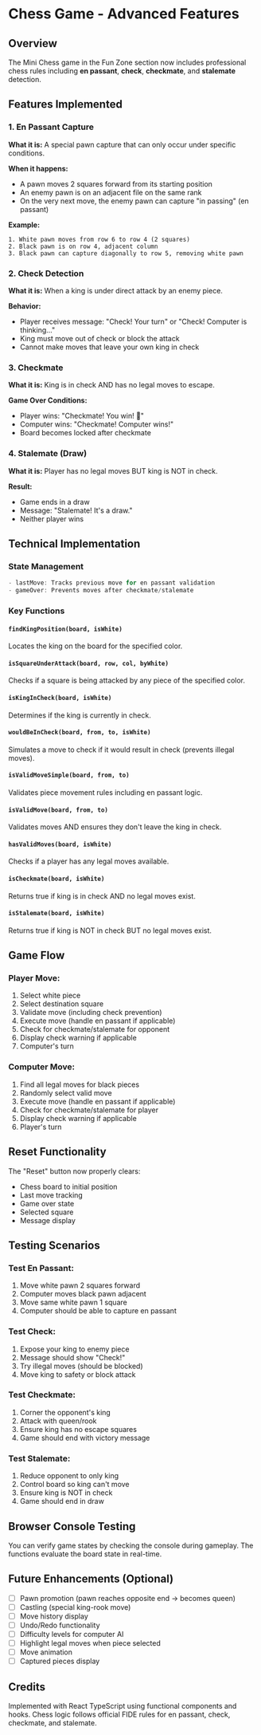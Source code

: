 # Chess Game - Advanced Features

## Overview
The Mini Chess game in the Fun Zone section now includes professional chess rules including **en passant**, **check**, **checkmate**, and **stalemate** detection.

## Features Implemented

### 1. En Passant Capture
**What it is:** A special pawn capture that can only occur under specific conditions.

**When it happens:**
- A pawn moves 2 squares forward from its starting position
- An enemy pawn is on an adjacent file on the same rank
- On the very next move, the enemy pawn can capture "in passing" (en passant)

**Example:**
```
1. White pawn moves from row 6 to row 4 (2 squares)
2. Black pawn is on row 4, adjacent column
3. Black pawn can capture diagonally to row 5, removing white pawn
```

### 2. Check Detection
**What it is:** When a king is under direct attack by an enemy piece.

**Behavior:**
- Player receives message: "Check! Your turn" or "Check! Computer is thinking..."
- King must move out of check or block the attack
- Cannot make moves that leave your own king in check

### 3. Checkmate
**What it is:** King is in check AND has no legal moves to escape.

**Game Over Conditions:**
- Player wins: "Checkmate! You win! 🎉"
- Computer wins: "Checkmate! Computer wins!"
- Board becomes locked after checkmate

### 4. Stalemate (Draw)
**What it is:** Player has no legal moves BUT king is NOT in check.

**Result:**
- Game ends in a draw
- Message: "Stalemate! It's a draw."
- Neither player wins

## Technical Implementation

### State Management
```typescript
- lastMove: Tracks previous move for en passant validation
- gameOver: Prevents moves after checkmate/stalemate
```

### Key Functions

#### `findKingPosition(board, isWhite)`
Locates the king on the board for the specified color.

#### `isSquareUnderAttack(board, row, col, byWhite)`
Checks if a square is being attacked by any piece of the specified color.

#### `isKingInCheck(board, isWhite)`
Determines if the king is currently in check.

#### `wouldBeInCheck(board, from, to, isWhite)`
Simulates a move to check if it would result in check (prevents illegal moves).

#### `isValidMoveSimple(board, from, to)`
Validates piece movement rules including en passant logic.

#### `isValidMove(board, from, to)`
Validates moves AND ensures they don't leave the king in check.

#### `hasValidMoves(board, isWhite)`
Checks if a player has any legal moves available.

#### `isCheckmate(board, isWhite)`
Returns true if king is in check AND no legal moves exist.

#### `isStalemate(board, isWhite)`
Returns true if king is NOT in check BUT no legal moves exist.

## Game Flow

### Player Move:
1. Select white piece
2. Select destination square
3. Validate move (including check prevention)
4. Execute move (handle en passant if applicable)
5. Check for checkmate/stalemate for opponent
6. Display check warning if applicable
7. Computer's turn

### Computer Move:
1. Find all legal moves for black pieces
2. Randomly select valid move
3. Execute move (handle en passant if applicable)
4. Check for checkmate/stalemate for player
5. Display check warning if applicable
6. Player's turn

## Reset Functionality
The "Reset" button now properly clears:
- Chess board to initial position
- Last move tracking
- Game over state
- Selected square
- Message display

## Testing Scenarios

### Test En Passant:
1. Move white pawn 2 squares forward
2. Computer moves black pawn adjacent
3. Move same white pawn 1 square
4. Computer should be able to capture en passant

### Test Check:
1. Expose your king to enemy piece
2. Message should show "Check!"
3. Try illegal moves (should be blocked)
4. Move king to safety or block attack

### Test Checkmate:
1. Corner the opponent's king
2. Attack with queen/rook
3. Ensure king has no escape squares
4. Game should end with victory message

### Test Stalemate:
1. Reduce opponent to only king
2. Control board so king can't move
3. Ensure king is NOT in check
4. Game should end in draw

## Browser Console Testing
You can verify game states by checking the console during gameplay. The functions evaluate the board state in real-time.

## Future Enhancements (Optional)
- [ ] Pawn promotion (pawn reaches opposite end → becomes queen)
- [ ] Castling (special king-rook move)
- [ ] Move history display
- [ ] Undo/Redo functionality
- [ ] Difficulty levels for computer AI
- [ ] Highlight legal moves when piece selected
- [ ] Move animation
- [ ] Captured pieces display

## Credits
Implemented with React TypeScript using functional components and hooks. Chess logic follows official FIDE rules for en passant, check, checkmate, and stalemate.
